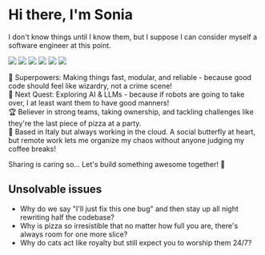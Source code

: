 # Hi there, I'm Sonia

I don't know things until I know them, but I suppose I can consider myself a software engineer at this point.

<p align="left">
  <img src="https://img.shields.io/badge/Typescript-00ADD8?logo=typescript&logoColor=white"/>
  <img src="https://img.shields.io/badge/node.js-339933?logo=Node.js&logoColor=white"/>
  <img src="https://img.shields.io/badge/Go-00ADD8?logo=go&logoColor=white"/>
  <img src="https://img.shields.io/badge/python-3670A0?logo=python&logoColor=ffdd54"/>
  <img src="https://img.shields.io/badge/AWS-232F3E?style=flat&logo=amazonwebservices&logoColor=white"/>
  <img src="https://img.shields.io/badge/If%20it%20runs%20code,%20I've%20probably%20used%20it!-f5d972"/>
</p>

🚀 Superpowers: Making things fast, modular, and reliable - because good code should feel like wizardry, not a crime scene! \
🤖 Next Quest: Exploring AI & LLMs - because if robots are going to take over, I at least want them to have good manners! \
🏆 Believer in strong teams, taking ownership, and tackling challenges like they're the last piece of pizza at a party. \
📍 Based in Italy but always working in the cloud. A social butterfly at heart, but remote work lets me organize my chaos without anyone judging my coffee breaks!

Sharing is caring so... Let's build something awesome together! 🚀

## Unsolvable issues

- Why do we say "I'll just fix this one bug" and then stay up all night rewriting half the codebase?
- Why is pizza so irresistible that no matter how full you are, there's always room for one more slice?
- Why do cats act like royalty but still expect you to worship them 24/7?
